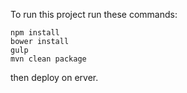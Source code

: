
To run this project run these commands:
```
npm install
bower install
gulp
mvn clean package
```


then deploy on erver.
